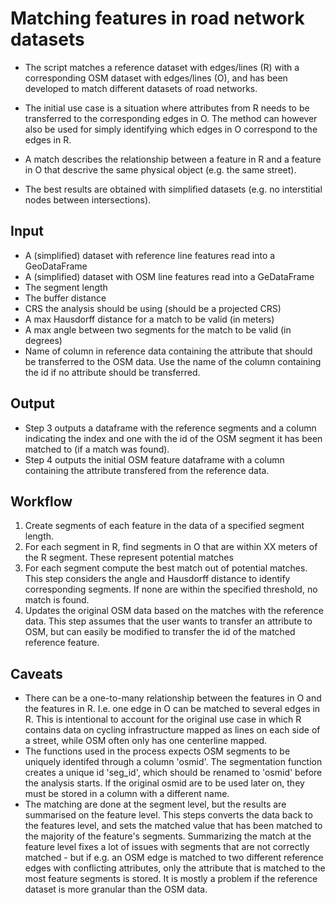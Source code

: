 # Matching features in road network datasets

- The script matches a reference dataset with edges/lines (R) with a corresponding OSM dataset with edges/lines (O), and has been developed to match different datasets of road networks.

- The initial use case is a situation where attributes from R needs to be transferred to the corresponding edges in O. The method can however also be used for simply identifying which edges in O correspond to the edges in R.

- A match describes the relationship between a feature in R and a feature in O that descrive the same physical object (e.g. the same street).

- The best results are obtained with simplified datasets (e.g. no interstitial nodes between intersections).

## Input

- A (simplified) dataset with reference line features read into a GeoDataFrame
- A (simplified) dataset with OSM line features read into a GeDataFrame
- The segment length
- The buffer distance
- CRS the analysis should be using (should be a projected CRS)
- A max Hausdorff distance for a match to be valid (in meters)
- A max angle between two segments for the match to be valid (in degrees)
- Name of column in reference data containing the attribute that should be transferred to the OSM data. Use the name of the column containing the id if no attribute should be transferred.

## Output

- Step 3 outputs a dataframe with the reference segments and a column indicating the index and one with the id of the OSM segment it has been matched to (if a match was found).
- Step 4 outputs the initial OSM feature dataframe with a column containing the attribute transfered from the reference data.

## Workflow

1. Create segments of each feature in the data of a specified segment length.
2. For each segment in R, find segments in O that are within XX meters of the R segment. These represent potential matches
3. For each segment compute the best match out of potential matches. This step considers the angle and Hausdorff distance to identify corresponding segments. If none are within the specified threshold, no match is found.
4. Updates the original OSM data based on the matches with the reference data. This step assumes that the user wants to transfer an attribute to OSM, but can easily be modified to transfer the id of the matched reference feature.

## Caveats

- There can be a one-to-many relationship between the features in O and the features in R. I.e. one edge in O can be matched to several edges in R.  This is intentional to account for the original use case in which R contains data on cycling infrastructure mapped as lines on each side of a street, while OSM often only has one centerline mapped.
- The functions used in the process expects OSM segments to be uniquely identifed through a column 'osmid'. The segmentation function creates a unique id 'seg_id', which should be renamed to 'osmid' before the analysis starts. If the original osmid are to be used later on, they must be stored in a column with a different name.
- The matching are done at the segment level, but the results are summarised on the feature level. This steps converts the data back to the features level, and sets the matched value that has been matched to the majority of the feature's segments. Summarizing the match at the feature level fixes a lot of issues with segments that are not correctly matched - but if e.g. an OSM edge is matched to two different reference edges with conflicting attributes, only the attribute that is matched to the most feature segments is stored. It is mostly a problem if the reference dataset is more granular than the OSM data.
